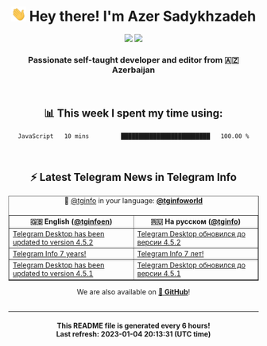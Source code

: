 <div align="center">
	<div>
		<h1>
      <img src="./assets/hi.gif" width="30px"> Hey there! I'm Azer Sadykhzadeh
    </h1>
    <img height="18" src="https://komarev.com/ghpvc/?username=sadykhzadeh&label=Views&color=2081c1&style=flat-square" />
		<a href="https://wakatime.com/@Azer"> <img height="18" src="https://wakatime.com/badge/user/f80ae27a-c328-426f-a381-bc84136e2dd6.svg" /> </a>
    <h3>
      Passionate self-taught developer and editor from 🇦🇿 Azerbaijan
    </h3>
  </div>
  <br>

<h2>📊 This week I spent my time using:</h2>

<!--START_SECTION:waka-->

```text
JavaScript   10 mins         █████████████████████████   100.00 %
```

<!--END_SECTION:waka-->

<br>

<h2>⚡️ Latest Telegram News in Telegram Info</h2>
  <table border>
		<tr>
			<th width="50%">🇬🇧 English (<a href="https://t.me/tginfoen">@tginfoen</a>)</th>
			<th>🇷🇺 На русском (<a href="https://t.me/tginfo">@tginfo</a>)</th>
		</tr>
		<caption>🚩 <a href="https://t.me/tginfo">@tginfo</a> in your language: <a href="https://t.me/tginfoworld"><b>@tginfoworld</b></a><caption/>
  <tr><td><a href="https://t.me/tginfoen/1592">Telegram Desktop has been updated to version 4.5.2</a></td>
    <td><a href="https://t.me/tginfo/3563">Telegram Desktop обновился до версии 4.5.2</a></td></tr><tr><td><a href="https://t.me/tginfoen/1591">Telegram Info 7 years! </a></td>
    <td><a href="https://t.me/tginfo/3562">Telegram Info 7 лет! </a></td></tr><tr><td><a href="https://t.me/tginfoen/1590">Telegram Desktop has been updated to version 4.5.1</a></td>
    <td><a href="https://t.me/tginfo/3561">Telegram Desktop обновился до версии 4.5.1</a></td></tr>
</table>
We are also available on <a href="https://github.com/tginfo"><b>🐙 GitHub</b></a>!
</div>

<br>
<hr>
<h4 align="center">This README file is generated <b>every 6 hours</b>!</br>Last refresh: <b>2023-01-04 20:13:31 (UTC time)</b></h4>
